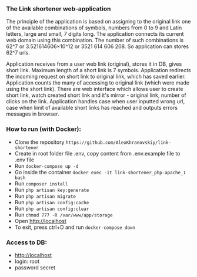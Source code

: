 ### The Link shortener web-application

The principle of the application is based on assigning to the original link one of the available combinations of
symbols, numbers from 0 to 9 and Latin letters, large and small, 7 digits long. The application connects its current
web domain using this combination. The number of such combinations is 62^7 or 3.521614606×10^12 or 3521 614 606 208. So 
application can stores 62^7 urls.

Application receives from a user web link (original), stores it in DB, gives short link. Maximum length of
a short link is 7 symbols. Application redirects the incoming request on short link to original link, which has saved
earlier. Application counts the many of accessing to original link (which were made using the short link). There are
web interface which allows user to create short link, watch created short link and it's mirror - original link, number 
of clicks on the link. Application handles case when user inputted wrong url, case when limit of available short links
has reached and outputs errors messages in browser.

### How to run (with Docker):
* Clone the repository ```https://github.com/AlexKhranovskiy/link-shortener```
* Create in root folder file .env, copy content from .env.example file to .env file
* Run ```docker-compose up -d```
* Go inside the container ```docker exec -it link-shortener_php-apache_1 bash```
* Run ```composer install```
* Run ```php artisan key:generate```
* Run ```php artisan migrate```
* Run ```php artisan config:cache```
* Run ```php artisan config:clear```
* Run ```chmod 777 -R /var/www/app/storage```
* Open [http://localhost](http://localhost)
* To exit, press ctrl+D and run ```docker-compose down```

### Access to DB:
* [http://localhost](http://localhost:802)
* login: root
* password secret
